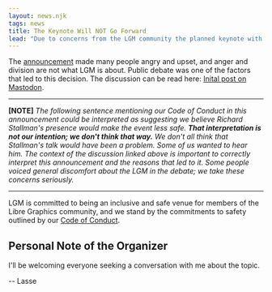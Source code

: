 ```yaml
---
layout: news.njk
tags: news
title: The Keynote Will NOT Go Forward
lead: "Due to concerns from the LGM community the planned keynote with Dr. Richard Stallman is cancelled."
---
```


The [announcement]({{rootPath}}/news/2025-05-06_0002-keynote-announcement-richard-stallman)
made many people angry and upset, and anger and division are not what
LGM is about. Public debate was one of the factors that led to this decision. The discussion can be read here:
[Inital post on Mastodon](https://post.lurk.org/@lgm/114462101041791903).

---

**[NOTE]** <em>The following sentence mentioning our Code of Conduct in this
announcement could be interpreted as suggesting we believe Richard Stallman's
presence would make the event less safe. **That interpretation is not our
intention; we don't think that way.** We don't all think that Stallman's
talk would have been a problem. Some of us wanted to hear him. The context
of the discussion linked above is important to correctly interpret this
announcement and the reasons that led to it. Some people voiced general
discomfort about the LGM in the debate; we take these concerns seriously.</em>

---

LGM is committed to being an inclusive and safe venue for members of the
Libre Graphics community, and we stand by the commitments to safety outlined
by our [Code of Conduct]({{rootPath}}/code-of-conduct).

## Personal Note of the Organizer

I'll be welcoming everyone seeking a conversation with me about the topic.

-- Lasse
